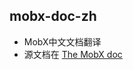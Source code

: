 ## mobx-doc-zh

*  MobX中文文档翻译
* 源文档在 <a href="https://mobx.js.org/refguide/array.html">The MobX doc</a>
